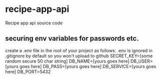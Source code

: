 # recipe-app-api
Recipe app api source code

## securing env variables for passwords etc.
create a .env file in the root of your project as follows:
.env is ignored in .gitignore by default so you won't upload to github
SECRET_KEY=[some random secure 50 char string]
DB_NAME=[yours goes here]
DB_USER=[yours goes here]
DB_PASS=[yours goes here]
DB_SERVICE=[yours goes here]
DB_PORT=5432
